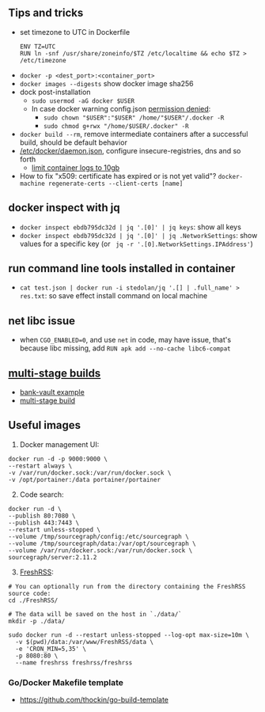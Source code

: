 ## Tips and tricks
+ set timezone to UTC in Dockerfile
    ```
    ENV TZ=UTC
    RUN ln -snf /usr/share/zoneinfo/$TZ /etc/localtime && echo $TZ > /etc/timezone
    ```
+ `docker -p <dest_port>:<container_port>`
+ `docker images --digests` show docker image sha256
+ dock post-installation
    - `sudo usermod -aG docker $USER`
    - In case docker warning config.json [permission denied](https://askubuntu.com/questions/747778/docker-warning-config-json-permission-denied):
        - `sudo chown "$USER":"$USER" /home/"$USER"/.docker -R`
        - `sudo chmod g+rwx "/home/$USER/.docker" -R`
+ `docker build --rm`, remove intermediate containers after a successful build, should be default behavior
+ [/etc/docker/daemon.json](https://docs.docker.com/engine/reference/commandline/dockerd/#daemon-configuration-file), configure insecure-registries, dns and so forth
    + [limit container logs to 10gb](https://nickjanetakis.com/blog/docker-tip-69-avoid-running-out-of-disk-space-from-container-logs)
+ How to fix "x509: certificate has expired or is not yet valid"? `docker-machine regenerate-certs --client-certs [name]`

## docker inspect with jq
+ `docker inspect ebdb795dc32d | jq '.[0]' | jq keys`: show all keys
+ `docker inspect ebdb795dc32d | jq '.[0]' | jq .NetworkSettings`: show values for
    a specific key (or ` jq -r '.[0].NetworkSettings.IPAddress'`)

## run command line tools installed in container
+ `cat test.json | docker run -i stedolan/jq '.[] | .full_name' > res.txt`: so save effect install command on local machine

## net libc issue
+ when `CGO_ENABLED=0`, and use `net` in code, may have issue, that's because libc missing, add `RUN apk add --no-cache libc6-compat`

## [multi-stage builds](https://docs.docker.com/develop/develop-images/multistage-build/#use-multi-stage-builds)
+ [bank-vault example](https://github.com/banzaicloud/bank-vaults/blob/master/Dockerfile)
+ [multi-stage build](https://github.com/AlphaWong/go-test-multi-stage-build/blob/master/Dockerfile)
## Useful images
1. Docker management UI:
```
docker run -d -p 9000:9000 \
--restart always \
-v /var/run/docker.sock:/var/run/docker.sock \
-v /opt/portainer:/data portainer/portainer
```

2. Code search:
```
docker run -d \
--publish 80:7080 \
--publish 443:7443 \
--restart unless-stopped \
--volume /tmp/sourcegraph/config:/etc/sourcegraph \
--volume /tmp/sourcegraph/data:/var/opt/sourcegraph \
--volume /var/run/docker.sock:/var/run/docker.sock \
sourcegraph/server:2.11.2
```

3. [FreshRSS](https://github.com/FreshRSS/FreshRSS/tree/master/Docker#run-freshrss):
```
# You can optionally run from the directory containing the FreshRSS source code:
cd ./FreshRSS/

# The data will be saved on the host in `./data/`
mkdir -p ./data/

sudo docker run -d --restart unless-stopped --log-opt max-size=10m \
  -v $(pwd)/data:/var/www/FreshRSS/data \
  -e 'CRON_MIN=5,35' \
  -p 8080:80 \
  --name freshrss freshrss/freshrss
```
### Go/Docker Makefile template
+ https://github.com/thockin/go-build-template
